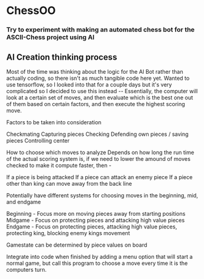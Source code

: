 # ChessOO

### Try to experiment with making an automated chess bot for the ASCII-Chess project using AI

## AI Creation thinking process

Most of the time was thinking about the logic for the AI Bot rather than actually coding, so there isn't as much tangible code here yet.
Wanted to use tensorflow, so I looked into that for a couple days but it's very complicated so I decided to use this instead --
Essentially, the computer will look at a certain set of moves, and then evaluate which is the best one out of them based on certain factors, and then execute the highest scoring move.

Factors to be taken into consideration

Checkmating
Capturing pieces
Checking
Defending own pieces / saving pieces
Controlling center

How to choose which moves to analyze
Depends on how long the run time of the actual scoring system is, if we need to lower the amound of moves checked to make it compute faster, then -

If a piece is being attacked
If a piece can attack an enemy piece
If a piece other than king can move away from the back line

Potentially have different systems for choosing moves in the beginning, mid, and endgame

Beginning - Focus more on moving pieces away from starting positions
Midgame - Focus on protecting pieces and attacking high value pieces
Endgame - Focus on protecting pieces, attacking high value pieces, protecting king, blocking enemy kings movement

Gamestate can be determined by piece values on board

Integrate into code when finished by adding a menu option that will start a normal game, but call this program to choose a move every time it is the computers turn.
